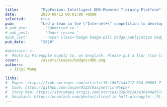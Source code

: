 ```yaml
---
title:          "MyoFusion: Intelligent EMG-Powered Training Platform"
date:           2020-09-12 00:01:00 +0800
selected:       true
pub:            "Led a team in the \"Internet+\" competition to develop an EMG-based training platform. Managed the project from planning to execution, analyzed muscle signals to provide personalized training recommendations, and designed a user-friendly web and mobile interface using CSS, HTML, JavaScript, and Java."
# pub_pre:        "Submitted to "
# pub_post:       'Under review.'
#pub_last:       ' <span class="badge badge-pill badge-publication badge-success">Spotlight</span>'
pub_date:       "2020"

#abstract: >-
#  Photo by Pineapple Supply Co. on Unsplash. Please put a tldr (too-long-didnt-read, 1~2 sentences) of your publication here. It is not recommended to put the actual abstract here because it is usually too long to fit in. $\LaTeX$ is supported. $a=b+c$.
cover:          /assets/images/badges/HDU.png
authors:
  - Jinyi Wang

links:
#  Paper: https://link.springer.com/article/10.1007/s44212-024-00063-7
#  Code: https://github.com/Jasper0122/Dasymetric-Mapper
#  Story Map: https://storymaps.arcgis.com/stories/328d82143e36444eb57d50808ca0b7e3
#  Unsplash: https://unsplash.com/photos/sliced-in-half-pineapple--_PLJZmHZzk
---
```

